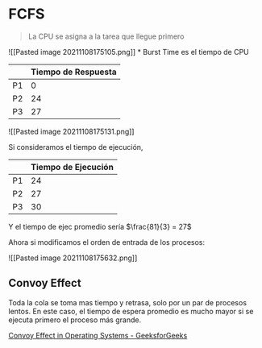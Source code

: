 # FCFS

> La CPU se asigna a la tarea que llegue primero

![[Pasted image 20211108175105.png]]
\* Burst Time es el tiempo de CPU

| | Tiempo de Respuesta |
|---|---|
| P1 | 0  |
| P2 | 24 |
| P3 | 27 |
![[Pasted image 20211108175131.png]]

Si consideramos el tiempo de ejecución,

| | Tiempo de Ejecución|
|--- |--- |
| P1 | 24 |
| P2 | 27 |
| P3 | 30 |

Y el tiempo de ejec promedio sería $\frac{81}{3} = 27$

Ahora si modificamos el orden de entrada de los procesos:

![[Pasted image 20211108175632.png]]

## Convoy Effect

Toda la cola se toma mas tiempo y retrasa, solo por un par de procesos lentos. En este caso, el tiempo de espera promedio es mucho mayor si se ejecuta primero el proceso más grande. 

[Convoy Effect in Operating Systems - GeeksforGeeks](https://www.geeksforgeeks.org/convoy-effect-operating-systems/)